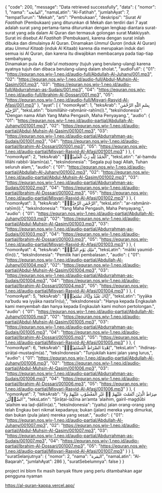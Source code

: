 {
    "code": 200,
    "message": "Data retrieved successfully",
    "data": {
        "nomor": 1,
        "nama": "الفاتحة",
        "namaLatin": "Al-Fatihah",
        "jumlahAyat": 7,
        "tempatTurun": "Mekah",
        "arti": "Pembukaan",
        "deskripsi": "Surat <i>Al Faatihah</i> (Pembukaan) yang diturunkan di Mekah dan terdiri dari 7 ayat adalah surat yang pertama-tama diturunkan dengan lengkap  diantara surat-surat yang ada dalam Al Quran dan termasuk golongan surat Makkiyyah. Surat ini disebut <i>Al Faatihah</i> (Pembukaan), karena dengan surat inilah dibuka dan dimulainya Al Quran. Dinamakan <i>Ummul Quran</i> (induk Al Quran) atau <i>Ummul Kitaab</i> (induk Al Kitaab) karena dia merupakan induk dari semua isi Al Quran, dan karena itu diwajibkan membacanya pada tiap-tiap sembahyang.<br> Dinamakan pula <i>As Sab'ul matsaany</i> (tujuh yang berulang-ulang) karena ayatnya tujuh dan dibaca berulang-ulang dalam sholat.",
        "audioFull": {
            "01": "https://equran.nos.wjv-1.neo.id/audio-full/Abdullah-Al-Juhany/001.mp3",
            "02": "https://equran.nos.wjv-1.neo.id/audio-full/Abdul-Muhsin-Al-Qasim/001.mp3",
            "03": "https://equran.nos.wjv-1.neo.id/audio-full/Abdurrahman-as-Sudais/001.mp3",
            "04": "https://equran.nos.wjv-1.neo.id/audio-full/Ibrahim-Al-Dossari/001.mp3",
            "05": "https://equran.nos.wjv-1.neo.id/audio-full/Misyari-Rasyid-Al-Afasi/001.mp3"
        },
        "ayat": [
            {
                "nomorAyat": 1,
                "teksArab": "بِسْمِ اللّٰهِ الرَّحْمٰنِ الرَّحِيْمِ",
                "teksLatin": "bismillāhir-raḥmānir-raḥīm(i).",
                "teksIndonesia": "Dengan nama Allah Yang Maha Pengasih, Maha Penyayang.",
                "audio": {
                    "01": "https://equran.nos.wjv-1.neo.id/audio-partial/Abdullah-Al-Juhany/001001.mp3",
                    "02": "https://equran.nos.wjv-1.neo.id/audio-partial/Abdul-Muhsin-Al-Qasim/001001.mp3",
                    "03": "https://equran.nos.wjv-1.neo.id/audio-partial/Abdurrahman-as-Sudais/001001.mp3",
                    "04": "https://equran.nos.wjv-1.neo.id/audio-partial/Ibrahim-Al-Dossari/001001.mp3",
                    "05": "https://equran.nos.wjv-1.neo.id/audio-partial/Misyari-Rasyid-Al-Afasi/001001.mp3"
                }
            },
            {
                "nomorAyat": 2,
                "teksArab": "اَلْحَمْدُ لِلّٰهِ رَبِّ الْعٰلَمِيْنَۙ",
                "teksLatin": "al-ḥamdu lillāhi rabbil-‘ālamīn(a).",
                "teksIndonesia": "Segala puji bagi Allah, Tuhan seluruh alam,",
                "audio": {
                    "01": "https://equran.nos.wjv-1.neo.id/audio-partial/Abdullah-Al-Juhany/001002.mp3",
                    "02": "https://equran.nos.wjv-1.neo.id/audio-partial/Abdul-Muhsin-Al-Qasim/001002.mp3",
                    "03": "https://equran.nos.wjv-1.neo.id/audio-partial/Abdurrahman-as-Sudais/001002.mp3",
                    "04": "https://equran.nos.wjv-1.neo.id/audio-partial/Ibrahim-Al-Dossari/001002.mp3",
                    "05": "https://equran.nos.wjv-1.neo.id/audio-partial/Misyari-Rasyid-Al-Afasi/001002.mp3"
                }
            },
            {
                "nomorAyat": 3,
                "teksArab": "الرَّحْمٰنِ الرَّحِيْمِۙ",
                "teksLatin": "ar-raḥmānir-raḥīm(i).",
                "teksIndonesia": "Yang Maha Pengasih, Maha Penyayang,",
                "audio": {
                    "01": "https://equran.nos.wjv-1.neo.id/audio-partial/Abdullah-Al-Juhany/001003.mp3",
                    "02": "https://equran.nos.wjv-1.neo.id/audio-partial/Abdul-Muhsin-Al-Qasim/001003.mp3",
                    "03": "https://equran.nos.wjv-1.neo.id/audio-partial/Abdurrahman-as-Sudais/001003.mp3",
                    "04": "https://equran.nos.wjv-1.neo.id/audio-partial/Ibrahim-Al-Dossari/001003.mp3",
                    "05": "https://equran.nos.wjv-1.neo.id/audio-partial/Misyari-Rasyid-Al-Afasi/001003.mp3"
                }
            },
            {
                "nomorAyat": 4,
                "teksArab": "مٰلِكِ يَوْمِ الدِّيْنِۗ",
                "teksLatin": "māliki yaumid-dīn(i).",
                "teksIndonesia": "Pemilik hari pembalasan.",
                "audio": {
                    "01": "https://equran.nos.wjv-1.neo.id/audio-partial/Abdullah-Al-Juhany/001004.mp3",
                    "02": "https://equran.nos.wjv-1.neo.id/audio-partial/Abdul-Muhsin-Al-Qasim/001004.mp3",
                    "03": "https://equran.nos.wjv-1.neo.id/audio-partial/Abdurrahman-as-Sudais/001004.mp3",
                    "04": "https://equran.nos.wjv-1.neo.id/audio-partial/Ibrahim-Al-Dossari/001004.mp3",
                    "05": "https://equran.nos.wjv-1.neo.id/audio-partial/Misyari-Rasyid-Al-Afasi/001004.mp3"
                }
            },
            {
                "nomorAyat": 5,
                "teksArab": "اِيَّاكَ نَعْبُدُ وَاِيَّاكَ نَسْتَعِيْنُۗ",
                "teksLatin": "iyyāka na‘budu wa iyyāka nasta‘īn(u),",
                "teksIndonesia": "Hanya kepada Engkaulah kami menyembah dan hanya kepada Engkaulah kami mohon pertolongan.",
                "audio": {
                    "01": "https://equran.nos.wjv-1.neo.id/audio-partial/Abdullah-Al-Juhany/001005.mp3",
                    "02": "https://equran.nos.wjv-1.neo.id/audio-partial/Abdul-Muhsin-Al-Qasim/001005.mp3",
                    "03": "https://equran.nos.wjv-1.neo.id/audio-partial/Abdurrahman-as-Sudais/001005.mp3",
                    "04": "https://equran.nos.wjv-1.neo.id/audio-partial/Ibrahim-Al-Dossari/001005.mp3",
                    "05": "https://equran.nos.wjv-1.neo.id/audio-partial/Misyari-Rasyid-Al-Afasi/001005.mp3"
                }
            },
            {
                "nomorAyat": 6,
                "teksArab": "اِهْدِنَا الصِّرَاطَ الْمُسْتَقِيْمَۙ",
                "teksLatin": "ihdinaṣ-ṣirāṭal-mustaqīm(a).",
                "teksIndonesia": "Tunjukilah kami jalan yang lurus,",
                "audio": {
                    "01": "https://equran.nos.wjv-1.neo.id/audio-partial/Abdullah-Al-Juhany/001006.mp3",
                    "02": "https://equran.nos.wjv-1.neo.id/audio-partial/Abdul-Muhsin-Al-Qasim/001006.mp3",
                    "03": "https://equran.nos.wjv-1.neo.id/audio-partial/Abdurrahman-as-Sudais/001006.mp3",
                    "04": "https://equran.nos.wjv-1.neo.id/audio-partial/Ibrahim-Al-Dossari/001006.mp3",
                    "05": "https://equran.nos.wjv-1.neo.id/audio-partial/Misyari-Rasyid-Al-Afasi/001006.mp3"
                }
            },
            {
                "nomorAyat": 7,
                "teksArab": "صِرَاطَ الَّذِيْنَ اَنْعَمْتَ عَلَيْهِمْ ەۙ غَيْرِ الْمَغْضُوْبِ عَلَيْهِمْ وَلَا الضَّاۤلِّيْنَ ࣖ",
                "teksLatin": "Ṣirāṭal-lażīna an‘amta ‘alaihim, gairil-magḍūbi ‘alaihim wa laḍ-ḍāllīn(a).",
                "teksIndonesia": "(yaitu) jalan orang-orang yang telah Engkau beri nikmat kepadanya; bukan (jalan) mereka yang dimurkai, dan bukan (pula jalan) mereka yang sesat.",
                "audio": {
                    "01": "https://equran.nos.wjv-1.neo.id/audio-partial/Abdullah-Al-Juhany/001007.mp3",
                    "02": "https://equran.nos.wjv-1.neo.id/audio-partial/Abdul-Muhsin-Al-Qasim/001007.mp3",
                    "03": "https://equran.nos.wjv-1.neo.id/audio-partial/Abdurrahman-as-Sudais/001007.mp3",
                    "04": "https://equran.nos.wjv-1.neo.id/audio-partial/Ibrahim-Al-Dossari/001007.mp3",
                    "05": "https://equran.nos.wjv-1.neo.id/audio-partial/Misyari-Rasyid-Al-Afasi/001007.mp3"
                }
            }
        ],
        "suratSelanjutnya": {
            "nomor": 2,
            "nama": "البقرة",
            "namaLatin": "Al-Baqarah",
            "jumlahAyat": 286
        },
        "suratSebelumnya": false
    }
}



project ini blom fix masih banyak fiture yang perlu ditambahkan agar pengguna nyaman

https://al-quran-kappa.vercel.app/